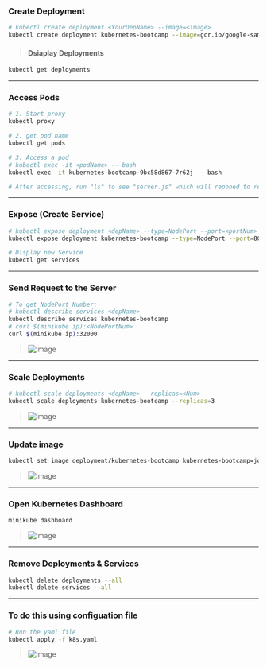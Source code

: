 ### Create Deployment
``` bash
# kubectl create deployment <YourDepName> --image=<image>
kubectl create deployment kubernetes-bootcamp --image=gcr.io/google-samples/kubernetes-bootcamp:v1
```
> #### Dsiaplay Deployments
``` bash
kubectl get deployments
```

---

### Access Pods
``` bash
# 1. Start proxy
kubectl proxy

# 2. get pod name
kubectl get pods

# 3. Access a pod
# kubectl exec -it <podName> -- bash
kubectl exec -it kubernetes-bootcamp-9bc58d867-7r62j -- bash

# After accessing, run "ls" to see "server.js" which will reponed to requests
```

---

### Expose (Create Service) 
``` bash
# kubectl expose deployment <depName> --type=NodePort --port=<portNum>
kubectl expose deployment kubernetes-bootcamp --type=NodePort --port=8080

# Display new Service
kubectl get services
```

---

### Send Request to the Server
``` bash
# To get NodePort Number:
# kubectl describe services <depName>
kubectl describe services kubernetes-bootcamp
# curl $(minikube ip):<NodePortNum>
curl $(minikube ip):32000
```

> ![Image](https://github.com/user-attachments/assets/3c9227b8-8a9d-4df0-936e-f1a06f672c67)

---

### Scale Deployments
``` bash
# kubectl scale deployments <depName> --replicas=<Num>
kubectl scale deployments kubernetes-bootcamp --replicas=3
```

> ![Image](https://github.com/user-attachments/assets/5107bf70-25b9-4707-b639-f23167536215)

---

### Update image
``` bash
kubectl set image deployment/kubernetes-bootcamp kubernetes-bootcamp=jocatalin/kubernetes-bootcamp:v2
```

> ![Image](https://github.com/user-attachments/assets/ce6ffda8-50af-4c0e-9e3e-bb7a6f7a5613)

---

### Open Kubernetes Dashboard
``` bash
minikube dashboard
```

> ![Image](https://github.com/user-attachments/assets/2b2f4324-bfc4-44f9-82b6-14d4aa720dbc)
 
---

### Remove Deployments & Services
``` bash
kubectl delete deployments --all
kubectl delete services --all
```

---

### To do this using configuation file
``` bash 
# Run the yaml file
kubectl apply -f k8s.yaml
```

> ![Image](https://github.com/user-attachments/assets/a487b5bc-2ece-407e-b99a-5bbec53c2e56)